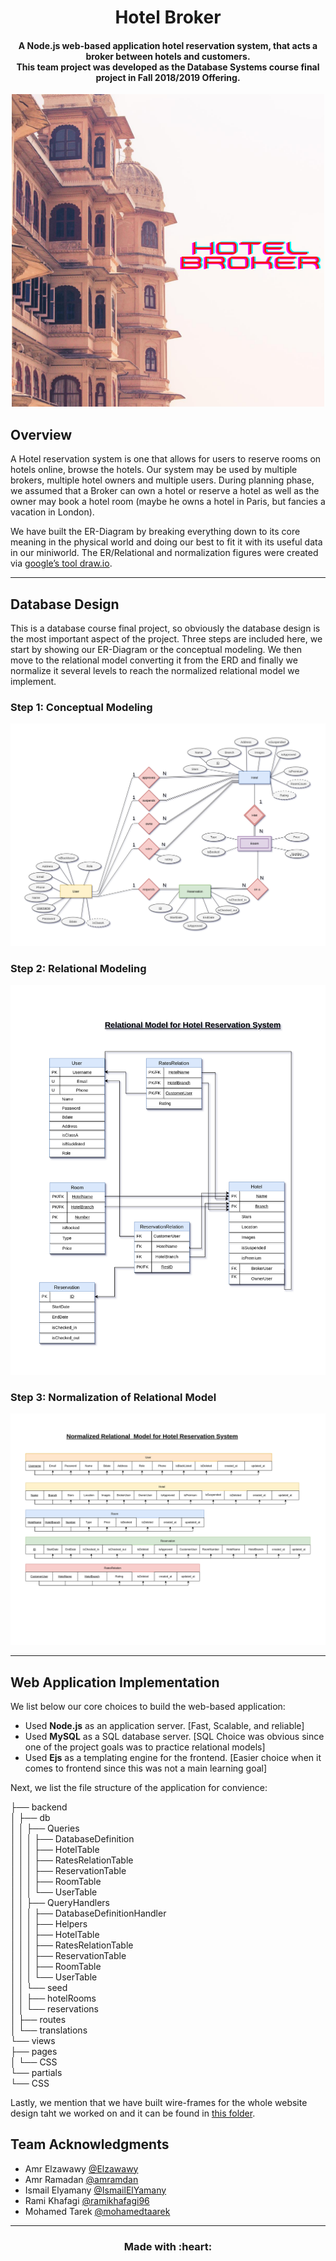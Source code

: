 <h1 align='center'> Hotel Broker </h1>
<h4 align='center'> A Node.js web-based application hotel reservation system, that acts a broker between hotels and customers. <br/>This team project was developed as the Database Systems course final project in Fall 2018/2019 Offering.</h4>
<p align='center'><img src='docs/images/cover.png'/></p>

## Overview
A Hotel reservation system is one that allows for users to reserve rooms on hotels online, browse the hotels. 
Our system may be used by multiple brokers, multiple hotel owners and multiple users. 
During planning phase, we assumed that a Broker can own a hotel or reserve a hotel as well as the owner may book a hotel room (maybe he owns a hotel in Paris, but fancies a vacation in London). 

We have built the ER-Diagram by breaking everything down to its core meaning in the physical world and doing our best to fit it with its useful data in our miniworld.  The ER/Relational and normalization figures were created via [google’s tool draw.io](https://www.draw.io/).

---

## Database Design
This is a database course final project, so obviously the database design is the most important aspect of the project. Three steps are included here, we start by showing our ER-Diagram or the conceptual modeling. We then move to the relational model converting it from the ERD and finally we normalize it several levels to reach the normalized relational model we implement.

### Step 1: Conceptual Modeling
<p align='center'><img src='docs/images/ERDiagram.png'/></p>

### Step 2: Relational Modeling
<p align='center'><img src='docs/images/RelationalModel.png'/></p>

### Step 3: Normalization of Relational Model
<p align='center'><img src='docs/images/NormalizedRelationModel.png'/></p>

---

## Web Application Implementation

We list below our core choices to build the web-based application:
- Used **Node.js** as an application server. [Fast, Scalable, and reliable]
- Used **MySQL** as a SQL database server. [SQL Choice was obvious since one of the project goals was to practice relational models]
- Used **Ejs** as a templating engine for the frontend. [Easier choice when it comes to frontend since this was not a main learning goal]

Next, we list the file structure of the application for convience:

├── backend  
│   ├── db  
│   │   ├── Queries  
│   │   │   ├── DatabaseDefinition  
│   │   │   ├── HotelTable  
│   │   │   ├── RatesRelationTable  
│   │   │   ├── ReservationTable  
│   │   │   ├── RoomTable  
│   │   │   └── UserTable  
│   │   ├── QueryHandlers  
│   │   │   ├── DatabaseDefinitionHandler  
│   │   │   ├── Helpers  
│   │   │   ├── HotelTable  
│   │   │   ├── RatesRelationTable  
│   │   │   ├── ReservationTable  
│   │   │   ├── RoomTable  
│   │   │   └── UserTable  
│   │   └── seed  
│   │       ├── hotelRooms  
│   │       └── reservations  
│   ├── routes  
│   └── translations  
└── views  
    ├── pages  
    │   └── CSS  
    └── partials  
        └── CSS  

Lastly, we mention that we have built wire-frames for the whole website design taht we worked on and it can be found in [this folder](docs/wire-frames/).

## Team Acknowledgments

- Amr Elzawawy [@Elzawawy](https://github.com/Elzawawy)
- Amr Ramadan   [@amramdan](https://github.com/amramadan)
- Ismail Elyamany [@IsmailElYamany](https://github.com/IsmailElYamany)
- Rami Khafagi [@ramikhafagi96](https://github.com/ramikhafagi96)
- Mohamed Tarek [@mohamedtaarek](https://github.com/mohamedtaarek)

---

<h3 align='center'>Made with :heart:</h3>
